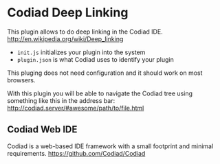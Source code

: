 # Codiad Deep Linking

This plugin allows to do deep linking in the Codiad IDE.
http://en.wikipedia.org/wiki/Deep_linking

* `init.js` initializes your plugin into the system
* `plugin.json` is what Codiad uses to identify your plugin

This pluging does not need configuration and it should work on most browsers.

With this plugin you will be able to navigate the Codiad tree using something like this in the address bar:
http://codiad.server/#awesome/path/to/file.html



## Codiad Web IDE
Codiad is a web-based IDE framework with a small footprint and minimal requirements.
https://github.com/Codiad/Codiad
